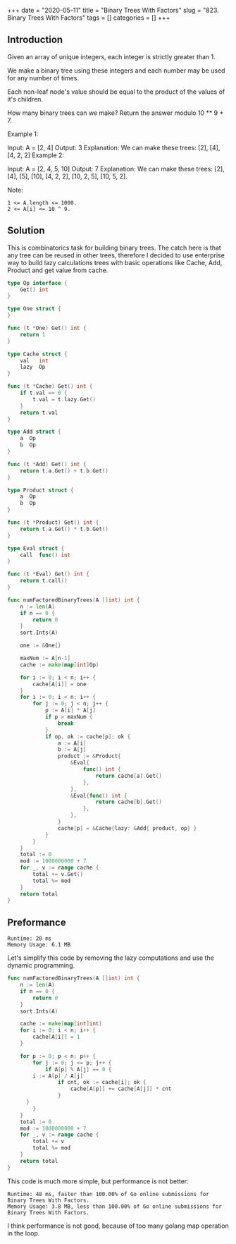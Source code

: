 +++
date = "2020-05-11"
title = "Binary Trees With Factors"
slug = "823. Binary Trees With Factors"
tags = []
categories = []
+++

## Introduction

Given an array of unique integers, each integer is strictly greater than 1.

We make a binary tree using these integers and each number may be used for any number of times.

Each non-leaf node's value should be equal to the product of the values of it's children.

How many binary trees can we make?  Return the answer modulo 10 ** 9 + 7.

Example 1:

Input: A = [2, 4]
Output: 3
Explanation: We can make these trees: [2], [4], [4, 2, 2]
Example 2:

Input: A = [2, 4, 5, 10]
Output: 7
Explanation: We can make these trees: [2], [4], [5], [10], [4, 2, 2], [10, 2, 5], [10, 5, 2].


Note:
```
1 <= A.length <= 1000.
2 <= A[i] <= 10 ^ 9.
```

## Solution

This is combinatorics task for building binary trees.
The catch here is that any tree can be reused in other trees, therefore I decided to use enterprise way to build lazy calculations trees with basic operations like Cache, Add, Product and get value from cache.

``` go
type Op interface {
	Get() int
}

type One struct {
}

func (t *One) Get() int {
	return 1
}

type Cache struct {
	val   int
	lazy  Op
}

func (t *Cache) Get() int {
	if t.val == 0 {
		t.val = t.lazy.Get()
	}
	return t.val
}

type Add struct {
	a  Op
	b  Op
}

func (t *Add) Get() int {
	return t.a.Get() + t.b.Get()
}

type Product struct {
	a  Op
	b  Op
}

func (t *Product) Get() int {
	return t.a.Get() * t.b.Get()
}

type Eval struct {
	call  func() int
}

func (t *Eval) Get() int {
	return t.call()
}

func numFactoredBinaryTrees(A []int) int {
	n := len(A)
	if n == 0 {
		return 0
	}
	sort.Ints(A)

	one := &One{}

	maxNum := A[n-1]
	cache := make(map[int]Op)

	for i := 0; i < n; i++ {
		cache[A[i]] = one
	}
	for i := 0; i < n; i++ {
		for j := 0; j < n; j++ {
			p := A[i] * A[j]
			if p > maxNum {
				break
			}
			if op, ok := cache[p]; ok {
				a := A[i]
				b := A[j]
				product := &Product{
					&Eval{
						func() int {
							return cache[a].Get()
						},
					},
					&Eval{func() int {
							return cache[b].Get()
						},
					},
				}
				cache[p] = &Cache{lazy: &Add{ product, op} }
			}
		}
	}
	total := 0
	mod := 1000000000 + 7
	for _, v := range cache {
		total += v.Get()
		total %= mod
	}
	return total
}
```


## Preformance

```
Runtime: 20 ms
Memory Usage: 6.1 MB
```

Let's simplify this code by removing the lazy computations and use the dynamic programming.

``` go
func numFactoredBinaryTrees(A []int) int {
	n := len(A)
	if n == 0 {
		return 0
	}
	sort.Ints(A)

	cache := make(map[int]int)
	for i := 0; i < n; i++ {
		cache[A[i]] = 1
	}

	for p := 0; p < n; p++ {
		for j := 0; j <= p; j++ {
			if A[p] % A[j] == 0 {
        i := A[p] / A[j]
				if cnt, ok := cache[i]; ok {
					cache[A[p]] += cache[A[j]] * cnt
				}
      }
		}
	}
	total := 0
	mod := 1000000000 + 7
	for _, v := range cache {
		total += v
		total %= mod
	}
	return total
}
```

This code is much more simple, but performance is not better:

```
Runtime: 48 ms, faster than 100.00% of Go online submissions for Binary Trees With Factors.
Memory Usage: 3.8 MB, less than 100.00% of Go online submissions for Binary Trees With Factors.
```

I think performance is not good, because of too many golang map operation in the loop.
